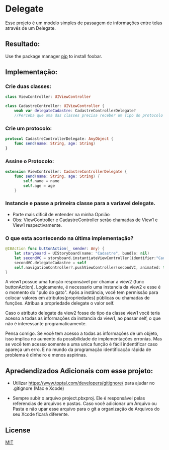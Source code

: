 # Delegate

Esse projeto é um modelo simples de passagem de informações entre telas através de um Delegate.


## Resultado:

Use the package manager [pip](https://pip.pypa.io/en/stable/) to install foobar.

## Implementação:
### Crie duas classes:

```swift
class ViewController: UIViewController
```

```swift
class CadastreController: UIViewController {
    weak var delegateCadastre: CadastreControllerDelegate?
    //Perceba que uma das classes precisa receber um Tipo do protocolo
```

### Crie um protocolo:

```swift
protocol CadastreControllerDelegate: AnyObject {
    func send(name: String, age: String)
}

```



### Assine o Protocolo:

```swift
extension ViewController: CadastreControllerDelegate {
    func send(name: String, age: String) {
        self.name = name
        self.age = age
    }
```

### Instancie e passe a primeira classe para a variavel delegate. 
 - Parte mais dificil de entender na minha Opnião
 - Obs: ViewController e CadastreController serão chamadas de View1 e View1 respectivamente.

### O que esta acontecendo na última implementação?

```swift
@IBAction func buttonAction(_ sender: Any) {
    let storyboard = UIStoryboard(name: "Cadastre", bundle: nil)
    let secondVC = storyboard.instantiateViewController(identifier:"Cadastre") as! CadastreController
    secondVC.delegateCadastre = self
    self.navigationController?.pushViewController(secondVC, animated: true)
}
```
 
A view1 possue uma função responsável por chamar a view2 (func buttonAction). Logicamente, é necessario uma instancia da view2 e esse é o momento do "pulo do gato". Após a instância, você tem permissão para colocar valores em atributos(propriedades) públicas ou chamadas de funções. Atribua a propriedade delegate o valor self. 

Caso o atributo delegate da view2 fosse do tipo da classe view1 você teria acesso a todas as informações da instancia da view1, ao passar self, o que não é interessante programaticamente.

Pensa comigo. Se você tem acesso a todas as informações de um objeto, isso implica no aumento da possibilidade de implementações erronias. Mas se você tem acesso somente a uma unica função é fácil indentificar caso apareça um erro. E no mundo da programação identificação rápida de problema é dinheiro e menos aspirinas. 





## Apredendizados Adicionais com esse projeto: 

 - Utilizar https://www.toptal.com/developers/gitignore/ para ajudar no .gitignore (Mac e Xcode)
    
 - Sempre subir o arquivo project.pbxproj. Ele é responsável pelas referencias de arquivos e pastas. Caso você adicionar um Arquivo ou Pasta e não upar esse arquivo para o git a organização de Arquivos do seu Xcode ficará diferente.

## License
[MIT](https://choosealicense.com/licenses/mit/)
